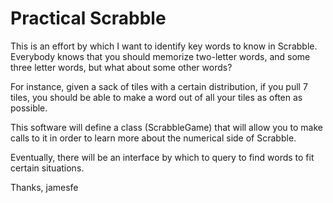 Practical Scrabble
==================

This is an effort by which I want to identify key words to know in Scrabble.  Everybody knows that you should memorize two-letter words, and some three letter words, but what about some other words?

For instance, given a sack of tiles with a certain distribution, if you pull 7 tiles, you should be able to make a word out of all your tiles as often as possible.

This software will define a class (ScrabbleGame) that will allow you to make calls to it in order to learn more about the numerical side of Scrabble.

Eventually, there will be an interface by which to query to find words to fit certain situations.

Thanks,
jamesfe
